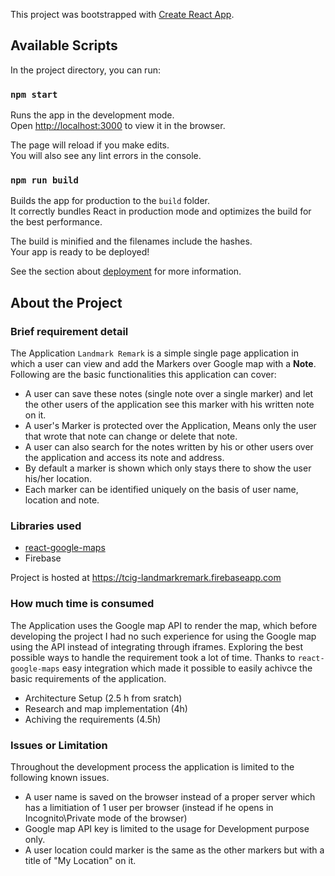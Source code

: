 This project was bootstrapped with [Create React App](https://github.com/facebook/create-react-app).

## Available Scripts

In the project directory, you can run:

### `npm start`

Runs the app in the development mode.<br>
Open [http://localhost:3000](http://localhost:3000) to view it in the browser.

The page will reload if you make edits.<br>
You will also see any lint errors in the console.

### `npm run build`

Builds the app for production to the `build` folder.<br>
It correctly bundles React in production mode and optimizes the build for the best performance.

The build is minified and the filenames include the hashes.<br>
Your app is ready to be deployed!

See the section about [deployment](https://facebook.github.io/create-react-app/docs/deployment) for more information.

## About the Project

### Brief requirement detail

The Application `Landmark Remark` is a simple single page application in which a user can view and add the Markers over Google map with a **Note**. Following are the basic functionalities this application can cover:

 - A user can save these notes (single note over a single marker) and let the other users of the application see this marker with his written note on it. 
 - A user's Marker is protected over the Application, Means only the user that wrote that note can change or delete that note. 
 - A user can also search for the notes written by his or other users over the application and access its note and address.
 - By default a marker is shown which only stays there to show the user his/her location.
 - Each marker can be identified uniquely on the basis of user name, location and note.

### Libraries used

- [react-google-maps](https://github.com/tomchentw/react-google-maps/)
- Firebase 

Project is hosted at https://tcig-landmarkremark.firebaseapp.com

### How much time is consumed

The Application uses the Google map API to render the map, which before developing the project I had no such experience for using the Google map using the API instead of integrating through iframes. Exploring the best possible ways to handle the requirement took a lot of time. Thanks to `react-google-maps` easy integration which made it possible to easily achivce the basic requirements of the application.
- Architecture Setup (2.5 h from sratch)
- Research and map implementation (4h)
- Achiving the requirements (4.5h)

### Issues or Limitation

Throughout the development process the application is limited to the following known issues.

- A user name is saved on the browser instead of a proper server which has a limitiation of 1 user per browser (instead if he opens in Incognito\Private mode of the browser)
- Google map API key is limited to the usage for Development purpose only. 
- A user location could marker is the same as the other markers but with a title of "My Location" on it.
